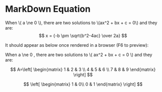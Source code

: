 # MarkDown Equation

When \\( a \ne 0 \\), there are two solutions to \\(ax^2 + bx + c = 0\\) and they are:
$$ x = {-b \pm \sqrt{b^2-4ac} \over 2a} $$

It should appear as below once rendered in a browser (F6 to preview):

When a \ne 0 , there are two solutions to \\( ax^2 + bx + c = 0 \\) and they are:

$$ A=\left[ \begin{matrix}
1 & 2 & 3 \\
4 & 5 & 6 \\
7 & 8 & 9
\end{matrix} \right]  $$ 

$$ \left[
\begin{matrix}
1 & 0\\
0 & 1
\end{matrix}
\right] $$